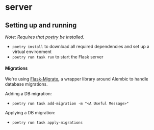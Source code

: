 # server

## Setting up and running
_Note: Requires that [poetry](https://python-poetry.org/) be installed._

- `poetry install` to download all required dependencies and set up a virtual environment
- `poetry run task run` to start the Flask server


#### Migrations

We're using [Flask-Migrate](https://flask-migrate.readthedocs.io/en/latest/), a wrapper library around Alembic to handle
database migrations.

Adding a DB migration:
- `poetry run task add-migration -m "<A Useful Message>"`

Applying a DB migration:
- `poetry run task apply-migrations`
